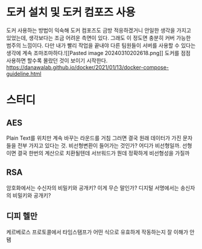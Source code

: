 # 도커 설치 및 도커 컴포즈 사용
도커 사용하는 방법이 익숙해 도커 컴포즈도 금방 적응하겠거니 안일한 생각을 가지고 있었는데, 생각보다는 조금 어려운 측면이 있다.
그래도 이 정도면 충분히 커버 가능한 범주의 느낌이다.
다만 내가 빨리 작업을 끝내야 다른 팀원들이 서버를 사용할 수 있다는 생각에 계속 조마조마하다.![[Pasted image 20240310202618.png]]
도커를 점점 사용하면 할수록 몰랐던 것이 보이기 시작한다. 
https://danawalab.github.io/docker/2021/01/13/docker-compose-guideline.html
# 스터디
## AES
Plain Text를 위치만 계속 바꾸는 라운드를 거침
그러면 결국 원래 데이터가 가진 문자들을 전부 가지고 있다는 것.
비선형변환이 들어가는 것인가? 어디가 비선형일까. 선형이면 결국 한번의 계산으로 치환될텐데
서브워드가 뭔데 정확하게 비선형성을 가질까

## RSA
암호화에서는 수신자의 비밀키와 공개키? 이게 무슨 말인가?
디지털 서명에서는 송신자의 비밀키와 공개키?

## 디피 헬만

케르베로스 프로토콜에서 타임스탬프가 어떤 식으로 유효하게 작동하는지 잘 이해가 안됌